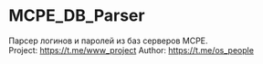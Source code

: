 # MCPE_DB_Parser
Парсер логинов и паролей из баз серверов MCPE.  
Project: https://t.me/www_project
Author: https://t.me/os_people
